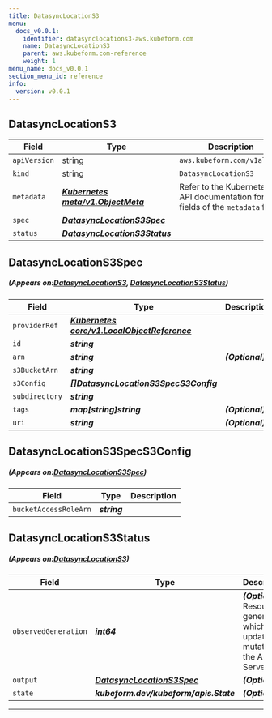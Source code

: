 ```yaml
---
title: DatasyncLocationS3
menu:
  docs_v0.0.1:
    identifier: datasynclocations3-aws.kubeform.com
    name: DatasyncLocationS3
    parent: aws.kubeform.com-reference
    weight: 1
menu_name: docs_v0.0.1
section_menu_id: reference
info:
  version: v0.0.1
---
```


## DatasyncLocationS3
| Field | Type | Description |
| ------ | ----- | ----------- |
| `apiVersion` | string | `aws.kubeform.com/v1alpha1` |
|    `kind` | string | `DatasyncLocationS3` |
| `metadata` | ***[Kubernetes meta/v1.ObjectMeta](https://kubernetes.io/docs/reference/generated/kubernetes-api/v1.13/#objectmeta-v1-meta)***|Refer to the Kubernetes API documentation for the fields of the `metadata` field.|
| `spec` | ***[DatasyncLocationS3Spec](#DatasyncLocationS3Spec)***||
| `status` | ***[DatasyncLocationS3Status](#DatasyncLocationS3Status)***||
## DatasyncLocationS3Spec
##### (Appears on:[DatasyncLocationS3](#DatasyncLocationS3), [DatasyncLocationS3Status](#DatasyncLocationS3Status))
| Field | Type | Description |
| ------ | ----- | ----------- |
| `providerRef` | ***[Kubernetes core/v1.LocalObjectReference](https://kubernetes.io/docs/reference/generated/kubernetes-api/v1.13/#localobjectreference-v1-core)***||
| `id` | ***string***||
| `arn` | ***string***| ***(Optional)*** |
| `s3BucketArn` | ***string***||
| `s3Config` | ***[[]DatasyncLocationS3SpecS3Config](#DatasyncLocationS3SpecS3Config)***||
| `subdirectory` | ***string***||
| `tags` | ***map[string]string***| ***(Optional)*** |
| `uri` | ***string***| ***(Optional)*** |
## DatasyncLocationS3SpecS3Config
##### (Appears on:[DatasyncLocationS3Spec](#DatasyncLocationS3Spec))
| Field | Type | Description |
| ------ | ----- | ----------- |
| `bucketAccessRoleArn` | ***string***||
## DatasyncLocationS3Status
##### (Appears on:[DatasyncLocationS3](#DatasyncLocationS3))
| Field | Type | Description |
| ------ | ----- | ----------- |
| `observedGeneration` | ***int64***| ***(Optional)*** Resource generation, which is updated on mutation by the API Server.|
| `output` | ***[DatasyncLocationS3Spec](#DatasyncLocationS3Spec)***| ***(Optional)*** |
| `state` | ***kubeform.dev/kubeform/apis.State***| ***(Optional)*** |
---
